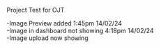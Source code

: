 Project Test for OJT

-Image Preview added 1:45pm 14/02/24    <br>
-Image in dashboard not showing 4:18pm 14/02/24 <br>
-Image upload now showing<br>
